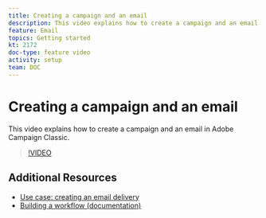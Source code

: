 ```yaml
---
title: Creating a campaign and an email 
description: This video explains how to create a campaign and an email in Adobe Campaign Classic.
feature: Email
topics: Getting started
kt: 2172
doc-type: feature video
activity: setup
team: DOC
---
```


# Creating a campaign and an email 

This video explains how to create a campaign and an email in Adobe Campaign Classic.

>[!VIDEO](https://video.tv.adobe.com/v/25604?quality=12)

## Additional Resources

* [Use case: creating an email delivery](https://docs.campaign.adobe.com/doc/AC/en/WEB_Editing_HTML_content_Use_case-_creating_an_email_delivery.html)
* [Building a workflow (documentation)](https://docs.campaign.adobe.com/doc/AC/en/WKF__General_operation_Building_a_workflow.html)
